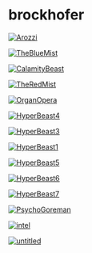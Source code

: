 # brockhofer

<a href="Arozzi.jpg"><img alt="Arozzi" src="Arozzi.jpg"></a>

<a href="TheBlueMist.jpg"><img alt="TheBlueMist" src="TheBlueMist.jpg"></a>

<a href="CalamityBeast.jpg"><img alt="CalamityBeast" src="CalamityBeast.jpg"></a>

<a href="TheRedMist.jpg"><img alt="TheRedMist" src="TheRedMist.jpg"></a>

<a href="OrganOpera.jpg"><img alt="OrganOpera" src="OrganOpera.jpg"></a>

<a href="HyperBeast4.jpg"><img alt="HyperBeast4" src="HyperBeast4.jpg"></a>

<a href="HyperBeast3.jpg"><img alt="HyperBeast3" src="HyperBeast3.jpg"></a>

<a href="HyperBeast1.jpg"><img alt="HyperBeast1" src="HyperBeast1.jpg"></a>

<a href="HyperBeast5.jpg"><img alt="HyperBeast5" src="HyperBeast5.jpg"></a>

<a href="HyperBeast6.jpg"><img alt="HyperBeast6" src="HyperBeast6.jpg"></a>

<a href="HyperBeast7.jpg"><img alt="HyperBeast7" src="HyperBeast7.jpg"></a>

<a href="PsychoGoreman.jpg"><img alt="PsychoGoreman" src="PsychoGoreman.jpg"></a>

<a href="intel.jpg"><img alt="intel" src="intel.jpg"></a>

<a href="untitled.jpg"><img alt="untitled" src="untitled.jpg"></a>


